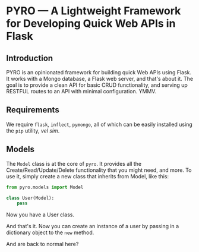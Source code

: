 # PYRO — A Lightweight Framework for Developing Quick Web APIs in Flask


## Introduction

PYRO is an opinionated framework for building quick Web APIs using Flask. It
works with a Mongo database, a Flask web server, and that's about it. The goal
is to provide a clean API for basic CRUD functionality, and serving up RESTFUL
routes to an API with minimal configuration. YMMV.


## Requirements

We require `flask`, `inflect`, `pymongo`, all of which can be easily installed
using the `pip` utility, *vel sim*.

## Models

The `Model` class is at the core of `pyro`. It provides all the
Create/Read/Update/Delete functionality that you might need, and more. To use
it, simply create a new class that inherits from Model, like this:


```python
from pyro.models import Model

class User(Model):
    pass
```

Now you have a User class.

And that's it. Now you can create an instance of a user by passing in a 
dictionary object to the `new` method.

And are back to normal here?



